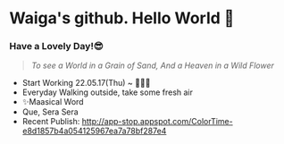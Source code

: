 # Waiga's github. Hello World 👋
### Have a Lovely Day!😎


>  _To see a World in a Grain of Sand,_
> _And a Heaven in a Wild Flower_

- Start Working 22.05.17(Thu) ~ 🏃🏻‍♀️
- Everyday Walking outside, take some fresh air 
- ✨Maasical  Word
- Que, Sera Sera
- Recent Publish: http://app-stop.appspot.com/ColorTime-e8d1857b4a054125967ea7a78bf287e4

<!--
## 🛠 Skills ⚙️
- Currently, Most Using and Learning:
![Swift](https://img.shields.io/badge/swift-F54A2A?style=for-the-badge&logo=swift&logoColor=white)
- Machine Learning, TTS, STT and Django:
![Python](https://img.shields.io/badge/python-3670A0?style=for-the-badge&logo=python&logoColor=ffdd54)
![TensorFlow](https://img.shields.io/badge/TensorFlow-%23FF6F00.svg?style=for-the-badge&logo=TensorFlow&logoColor=white)
    - Environment:
    ![Jupyter Notebook](https://img.shields.io/badge/jupyter-%23FA0F00.svg?style=for-the-badge&logo=jupyter&logoColor=white)
    ![Visual Studio Code](https://img.shields.io/badge/Visual%20Studio%20Code-0078d7.svg?style=for-the-badge&logo=visual-studio-code&logoColor=white)
- sometimes Use: 
![R](https://img.shields.io/badge/r-%23276DC3.svg?style=for-the-badge&logo=r&logoColor=white)
![MySQL](https://img.shields.io/badge/mysql-%2300f.svg?style=for-the-badge&logo=mysql&logoColor=white)
- My Computer Environment:
    - ![Mac OS](https://img.shields.io/badge/mac%20os-000000?style=for-the-badge&logo=macos&logoColor=F0F0F0)
    - ![Ubuntu](https://img.shields.io/badge/Ubuntu-E95420?style=for-the-badge&logo=ubuntu&logoColor=white)


##### Writing ReadMe with :  https://dillinger.io/

**waiga/waiga** is a ✨ _special_ ✨ repository because its `README.md` (this file) appears on your GitHub profile.

Here are some ideas to get you started:

- 🔭 I’m currently working on ...
- 🌱 I’m currently learning ...
- 👯 I’m looking to collaborate on ...
- 🤔 I’m looking for help with ...
- 💬 Ask me about ...
- 📫 How to reach me: ...
- 😄 Pronouns: ...
- ⚡ Fun fact: ...
-->
